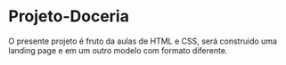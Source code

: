 # Projeto-Doceria
O presente projeto é fruto da aulas de HTML e CSS, será construido uma landing page e em um outro modelo com formato diferente.
